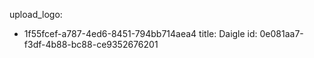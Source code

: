 upload_logo:
  - 1f55fcef-a787-4ed6-8451-794bb714aea4
title: Daigle
id: 0e081aa7-f3df-4b88-bc88-ce9352676201
